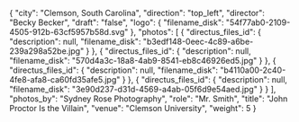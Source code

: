 {
  "city": "Clemson, South Carolina",
  "direction": "top_left",
  "director": "Becky Becker",
  "draft": "false",
  "logo": {
    "filename_disk": "54f77ab0-2109-4505-912b-63cf5957b58d.svg"
  },
  "photos": [
    {
      "directus_files_id": {
        "description": null,
        "filename_disk": "b3edf148-0eec-4c89-a6be-239a298a52be.jpg"
      }
    },
    {
      "directus_files_id": {
        "description": null,
        "filename_disk": "570d4a3c-18a8-4ab9-8541-eb8c46926ed5.jpg"
      }
    },
    {
      "directus_files_id": {
        "description": null,
        "filename_disk": "b4110a00-2c40-4fe8-afa8-ca60fd35afe5.jpg"
      }
    },
    {
      "directus_files_id": {
        "description": null,
        "filename_disk": "3e90d237-d31d-4569-a4ab-05f6d9e54aed.jpg"
      }
    }
  ],
  "photos_by": "Sydney Rose Photography",
  "role": "Mr. Smith",
  "title": "John Proctor Is the Villain",
  "venue": "Clemson University",
  "weight": 5
}